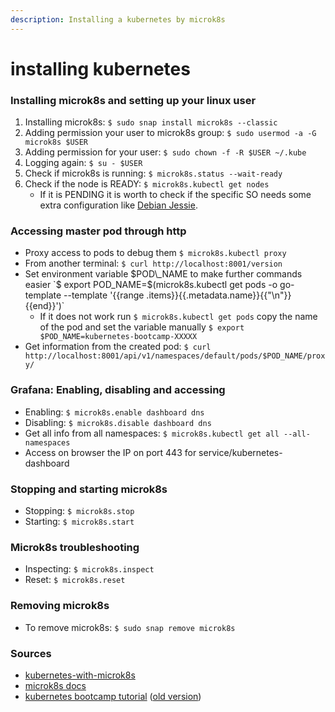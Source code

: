 ```yaml
---
description: Installing a kubernetes by microk8s
---
```


# installing kubernetes

### Installing microk8s and setting up your linux user

1. Installing microk8s: `$ sudo snap install microk8s --classic`
2. Adding permission your user to microk8s group: `$ sudo usermod -a -G microk8s $USER`
3. Adding permission for your user: `$ sudo chown -f -R $USER ~/.kube`
4. Logging again: `$ su - $USER`
5. Check if microk8s is running: `$ microk8s.status --wait-ready`
6. Check if the node is READY: `$ microk8s.kubectl get nodes`
   * If it is PENDING it is worth to check if the specific SO needs some extra configuration like [Debian Jessie](https://github.com/kubernetes/kubernetes-anywhere/blob/fd0670ba051bf96be335a3291dab7039a32381d7/FIXES.md#debian-8-and-cgroups).

### Accessing master pod through http

* Proxy access to pods to debug them `$ microk8s.kubectl proxy`
* From another terminal: `$ curl http://localhost:8001/version`
* Set environment variable $POD\_NAME to make further commands easier `$ export POD_NAME=$(microk8s.kubectl get pods -o go-template --template '{{range .items}}{{.metadata.name}}{{"\n"}}{{end}}')`
  * If it does not work run `$ microk8s.kubectl get pods` copy the name of the pod and set the variable manually `$ export $POD_NAME=kubernetes-bootcamp-XXXXX`
* Get information from the created pod: `$ curl http://localhost:8001/api/v1/namespaces/default/pods/$POD_NAME/proxy/`

### Grafana: Enabling, disabling and accessing

* Enabling: `$ microk8s.enable dashboard dns`
* Disabling: `$ microk8s.disable dashboard dns`
* Get all info from all namespaces: `$ microk8s.kubectl get all --all-namespaces`
* Access on browser the IP on port 443 for service/kubernetes-dashboard  

### Stopping and starting microk8s

* Stopping: `$ microk8s.stop`
* Starting: `$ microk8s.start`

### Microk8s troubleshooting

* Inspecting: `$ microk8s.inspect`
* Reset: `$ microk8s.reset`

### Removing microk8s

* To remove microk8s: `$ sudo snap remove microk8s`

### Sources

* [kubernetes-with-microk8s](https://ubuntu.com/tutorials/install-a-local-kubernetes-with-microk8s#4-accessing-the-kubernetes-and-grafana-dashboards)
* [microk8s docs](https://microk8s.io/docs/)
* [kubernetes bootcamp tutorial](https://kubernetes.io/docs/tutorials/kubernetes-basics/) \([old version](https://kubernetesbootcamp.github.io/kubernetes-bootcamp/)\)


